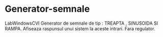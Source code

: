 # Generator-semnale
LabWindowsCVI
Generator de semnale de tip : TREAPTA , SINUSOIDA SI RAMPA. Afiseaza raspunsul unui sistem la aceste intrari. Fara regulator.
